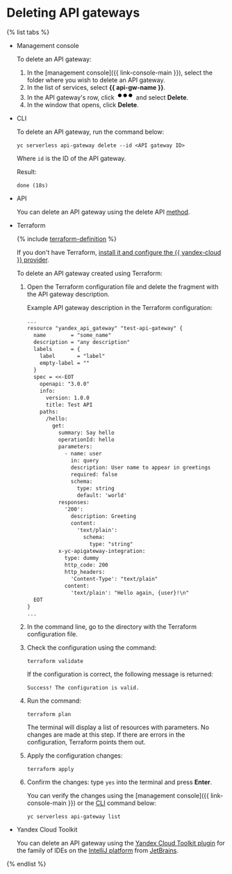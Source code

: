 # Deleting API gateways

{% list tabs %}

- Management console

   To delete an API gateway:
   1. In the [management console]({{ link-console-main }}), select the folder where you wish to delete an API gateway.
   1. In the list of services, select **{{ api-gw-name }}**.
   1. In the API gateway's row, click ![image](../../_assets/options.svg) and select **Delete**.
   1. In the window that opens, click **Delete**.

- CLI

   To delete an API gateway, run the command below:

   ```
   yc serverless api-gateway delete --id <API gateway ID>
   ```

   Where `id` is the ID of the API gateway.

   Result:

   ```
   done (18s)
   ```

- API

   You can delete an API gateway using the delete API [method](../apigateway/api-ref/ApiGateway/delete.md).

- Terraform

   {% include [terraform-definition](../../_tutorials/terraform-definition.md) %}

   If you don't have Terraform, [install it and configure the {{ yandex-cloud }} provider](../../tutorials/infrastructure-management/terraform-quickstart.md#install-terraform).

   To delete an API gateway created using Terraform:

   1. Open the Terraform configuration file and delete the fragment with the API gateway description.

      Example API gateway description in the Terraform configuration:

      ```hcl
      ...
      resource "yandex_api_gateway" "test-api-gateway" {
        name        = "some_name"
        description = "any description"
        labels      = {
          label       = "label"
          empty-label = ""
        }
        spec = <<-EOT
          openapi: "3.0.0"
          info:
            version: 1.0.0
            title: Test API
          paths:
            /hello:
              get:
                summary: Say hello
                operationId: hello
                parameters:
                  - name: user
                    in: query
                    description: User name to appear in greetings
                    required: false
                    schema:
                      type: string
                      default: 'world'
                responses:
                  '200':
                    description: Greeting
                    content:
                      'text/plain':
                        schema:
                          type: "string"
                x-yc-apigateway-integration:
                  type: dummy
                  http_code: 200
                  http_headers:
                    'Content-Type': "text/plain"
                  content:
                    'text/plain': "Hello again, {user}!\n"
        EOT
      }
      ...
      ```

   1. In the command line, go to the directory with the Terraform configuration file.

   1. Check the configuration using the command:

      ```
      terraform validate
      ```

      If the configuration is correct, the following message is returned:

      ```
      Success! The configuration is valid.
      ```

   1. Run the command:

      ```
      terraform plan
      ```

      The terminal will display a list of resources with parameters. No changes are made at this step. If there are errors in the configuration, Terraform points them out.

   1. Apply the configuration changes:

      ```
      terraform apply
      ```

   1. Confirm the changes: type `yes` into the terminal and press **Enter**.

      You can verify the changes using the [management console]({{ link-console-main }}) or the [CLI](../../cli/quickstart.md) command below:

      ```
      yc serverless api-gateway list
      ```

- Yandex Cloud Toolkit

   You can delete an API gateway using the [Yandex Cloud Toolkit plugin](https://github.com/yandex-cloud/ide-plugin-jetbrains/blob/master/README.en.md) for the family of IDEs on the [IntelliJ platform](https://www.jetbrains.com/opensource/idea/) from [JetBrains](https://www.jetbrains.com/).

{% endlist %}

